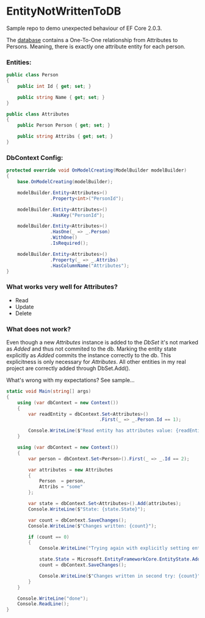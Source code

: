 # EntityNotWrittenToDB
Sample repo to demo unexpected behaviour of EF Core 2.0.3.

The [database](EntityNotWrittenToDB/EntityIsNotInStateAdded/dbSchema.sql) contains a One-To-One relationship from Attributes to Persons.
Meaning, there is exactly one attribute entity for each person.

### Entities:
```csharp
public class Person
{
    public int Id { get; set; }

    public string Name { get; set; }
}

public class Attributes
{
    public Person Person { get; set; }

    public string Attribs { get; set; }
}
```

### DbContext Config:
```csharp
protected override void OnModelCreating(ModelBuilder modelBuilder)
{
    base.OnModelCreating(modelBuilder);

    modelBuilder.Entity<Attributes>()
                .Property<int>("PersonId");

    modelBuilder.Entity<Attributes>()
                .HasKey("PersonId");

    modelBuilder.Entity<Attributes>()
                .HasOne(_ => _.Person)
                .WithOne()
                .IsRequired();

    modelBuilder.Entity<Attributes>()
                .Property(_ => _.Attribs)
                .HasColumnName("Attributes");
}

```

### What works very well for Attributes?
* Read
* Update
* Delete

### What does not work?
Even though a new _Attributes_ instance is added to the _DbSet_ it's not marked as _Added_ and thus not commited to the db.
Marking the entity state explicitly as _Added_ commits the instance correctly to the db. 
This explicitness is only necessary for _Attributes_. All other entities in my real project are correctly added through DbSet<T>.Add().

What's wrong with my expectations?
See sample...

```csharp
static void Main(string[] args)
{
    using (var dbContext = new Context())
    {
        var readEntity = dbContext.Set<Attributes>()
                                  .First(_ => _.Person.Id == 1);

        Console.WriteLine($"Read entity has attributes value: {readEntity.Attribs}");
    }

    using (var dbContext = new Context())
    {
        var person = dbContext.Set<Person>().First(_ => _.Id == 2);

        var attributes = new Attributes
        {
            Person  = person,
            Attribs = "some"
        };

        var state = dbContext.Set<Attributes>().Add(attributes);
        Console.WriteLine($"State: {state.State}");

        var count = dbContext.SaveChanges();
        Console.WriteLine($"Changes written: {count}");

        if (count == 0)
        {
            Console.WriteLine("Trying again with explicitly setting entity state to Added.");

            state.State = Microsoft.EntityFrameworkCore.EntityState.Added;
            count = dbContext.SaveChanges();

            Console.WriteLine($"Changes written in second try: {count}");
        }
    }

    Console.WriteLine("done");
    Console.ReadLine();
}
```

